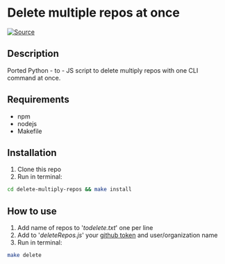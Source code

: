 # Delete multiple repos at once

[![Source](https://img.shields.io/badge/Source-purple)](https://gist.github.com/alinefr/9cc54871d439ac96aff2)

## Description

Ported Python - to - JS script to delete multiply repos with one CLI command at once.

## Requirements

- npm
- nodejs
- Makefile

## Installation

1. Clone this repo
2. Run in terminal:
```bash
cd delete-multiply-repos && make install
```

## How to use

1. Add name of repos to '*todelete.txt*' one per line
2. Add to '*deleteRepos.js*' your [github token](https://github.com/settings/tokens) and user/organization name
3. Run in terminal:
```bash
make delete
```